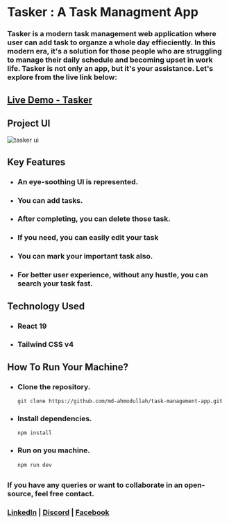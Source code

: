 # Tasker : A Task Managment App

### Tasker is a modern task management web application where user can add task to organze a whole day effieciently. In this modern era, it's a solution for those people who are struggling to manage their daily schedule and becoming upset in work life. Tasker is not only an app, but it's your assistance. Let's explore from the live link below:

## [ Live Demo - Tasker](https://www.google.com/)

## Project UI

<img src='https://i.ibb.co/fGzbfxM3/tasker.png' alt='tasker ui' />

## Key Features

- ### An eye-soothing UI is represented.
- ### You can add tasks.
- ### After completing, you can delete those task.
- ### If you need, you can easily edit your task
- ### You can mark your important task also.
- ### For better user experience, without any hustle, you can search your task fast.

## Technology Used

- ### React 19
- ### Tailwind CSS v4

## How To Run Your Machine?

- ### Clone the repository.
  `git clone https://github.com/md-ahmodullah/task-management-app.git`
- ### Install dependencies.
  `npm install`
- ### Run on you machine.
  `npm run dev`

##

### If you have any queries or want to collaborate in an open-source, feel free contact.

### [LinkedIn](https://www.linkedin.com/in/md-ahmodullah/) | [Discord](https://discord.com/channels/@me) | [Facebook](https://www.facebook.com/md.ahmodullah.161)
